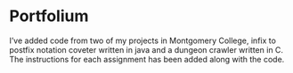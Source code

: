# Portfolium

I’ve added code from two of my projects in Montgomery College, infix to postfix notation coveter written in java and a dungeon crawler written in C. The instructions for each assignment has been added along with the code.

